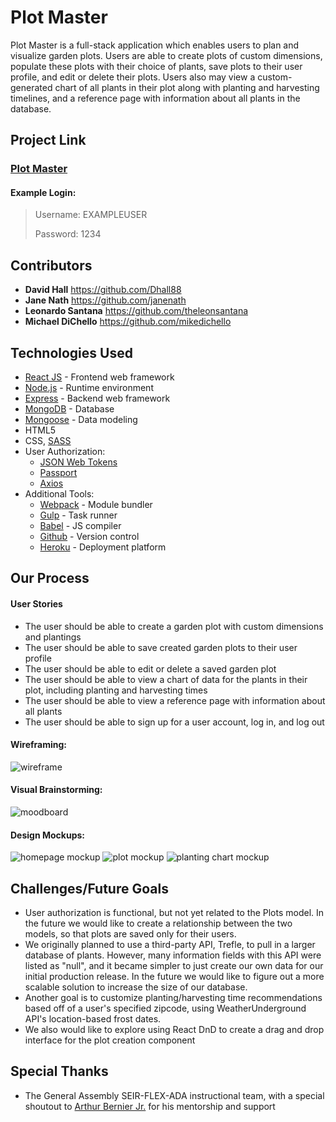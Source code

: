 # Plot Master
Plot Master is a full-stack application which enables users to plan and visualize garden plots.
Users are able to create plots of custom dimensions, populate these plots with their choice of plants, save plots to their user profile, and edit or delete their plots. 
Users also may view a custom-generated chart of all plants in their plot along with planting and harvesting timelines, and a reference page with information about all plants in the database.


## Project Link
### [Plot Master](www.link.com)

#### Example Login:
> Username: EXAMPLEUSER
>
> Password: 1234


## Contributors
* **David Hall** https://github.com/Dhall88
* **Jane Nath** https://github.com/janenath
* **Leonardo Santana** https://github.com/theleonsantana
* **Michael DiChello** https://github.com/mikedichello


## Technologies Used
* [React JS](https://reactjs.org/) - Frontend web framework
* [Node.js](https://nodejs.org/en/) - Runtime environment
* [Express](https://expressjs.com/) - Backend web framework
* [MongoDB](https://www.mongodb.com/) - Database
* [Mongoose](https://mongoosejs.com/) - Data modeling
* HTML5
* CSS, [SASS](https://sass-lang.com/)
* User Authorization:
    * [JSON Web Tokens](https://jwt.io/)
    * [Passport](http://www.passportjs.org/)
    * [Axios](https://www.npmjs.com/package/axios)
* Additional Tools: 
    * [Webpack](https://webpack.js.org/) - Module bundler
    * [Gulp](https://gulpjs.com/) - Task runner
    * [Babel](https://babeljs.io/) - JS compiler
    * [Github](https://github.com/) - Version control
    * [Heroku](https://www.heroku.com/) - Deployment platform
    
   
## Our Process

#### User Stories
* The user should be able to create a garden plot with custom dimensions and plantings
* The user should be able to save created garden plots to their user profile 
* The user should be able to edit or delete a saved garden plot
* The user should be able to view a chart of data for the plants in their plot, including planting and harvesting times
* The user should be able to view a reference page with information about all plants
* The user should be able to sign up for a user account, log in, and log out

#### Wireframing:
![wireframe](https://i.imgur.com/24SncGg.png "wireframe")

#### Visual Brainstorming:
![moodboard](https://i.imgur.com/hiojRYP.jpg "moodboard")

#### Design Mockups:
![homepage mockup](https://i.imgur.com/aPZYF17.png "homepage mockup")
![plot mockup](https://i.imgur.com/St81O6B.png "plot mockup")
![planting chart mockup](https://i.imgur.com/9JwTM3b.png "planting chart mockup")


## Challenges/Future Goals
* User authorization is functional, but not yet related to the Plots model. In the future we would like to create a relationship between the two models, so that plots are saved only for their users.
* We originally planned to use a third-party API, Trefle, to pull in a larger database of plants. However, many information fields with this API were listed as "null", and it became simpler to just create our own data for our initial production release. In the future we would like to figure out a more scalable solution to increase the size of our database.
* Another goal is to customize planting/harvesting time recommendations based off of a user's specified zipcode, using WeatherUnderground API's location-based frost dates.
* We also would like to explore using React DnD to create a drag and drop interface for the plot creation component


## Special Thanks
* The General Assembly SEIR-FLEX-ADA instructional team, with a special shoutout to [Arthur Bernier Jr.](https://github.com/arthurbernierjr) for his mentorship and support
